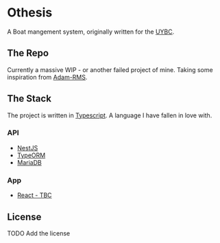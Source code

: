 # Othesis
A Boat mangement system, originally written for the [UYBC](https://www.universityofyorkboatclub.co.uk). 
## The Repo
Currently a massive WIP - or another failed project of mine. Taking some inspiration from [Adam-RMS](https://adam-rms.com).
## The Stack
The project is written in [Typescript](https://www.typescriptlang.org/). A language I have fallen in love with.
### API
- [NestJS](https://nestjs.com/)
- [TypeORM](https://typeorm.io/) 
- [MariaDB](https://mariadb.org/)
### App
- [React - TBC]()
## License
TODO Add the license
